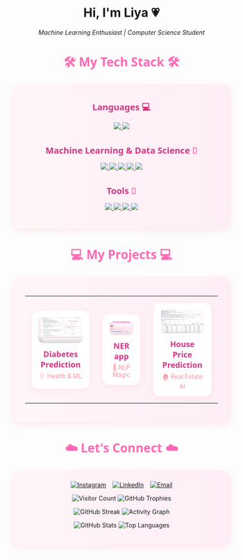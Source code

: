 
<h1 align="center">Hi, I'm Liya 💗</h1>
<p align="center">
  <em>Machine Learning Enthusiast | Computer Science Student</em>
</p>

<h2 align="center" style="color: #ff69b4; font-family: 'Segoe UI', sans-serif; font-size: 28px; margin-top: 40px;">🛠️ My Tech Stack 🛠️</h2>

<div align="center" style="background: linear-gradient(to right, #fff5f8, #ffeef6); border-radius: 20px; padding: 25px; margin: 20px 0; box-shadow: 0 5px 15px rgba(255, 182, 193, 0.3);">
  
<strong style="color: #d63384; font-size: 20px; font-family: 'Segoe UI', sans-serif;">Languages 💻</strong>  
<div style="margin: 15px 0;">
<a href="https://www.python.org/" target="_blank">
  <img src="https://img.shields.io/badge/Python-ffb6c1?style=for-the-badge&logo=python&logoColor=white" />
</a>
<a href="https://www.w3schools.com/html/" target="_blank">
  <img src="https://img.shields.io/badge/HTML5-f9c6d4?style=for-the-badge&logo=html5&logoColor=white" />
</a>


</div>
<br>
<strong style="color: #d63384; font-size: 20px; font-family: 'Segoe UI', sans-serif;">Machine Learning & Data Science 🤖</strong>  
<div style="margin: 15px 0;">
<a href="https://numpy.org/" target="_blank">
  <img src="https://img.shields.io/badge/Numpy-ffafd2?style=for-the-badge&logo=numpy&logoColor=white" />
</a>
<a href="https://pandas.pydata.org/" target="_blank">
  <img src="https://img.shields.io/badge/Pandas-fcc8e2?style=for-the-badge&logo=pandas&logoColor=white" />
</a>
<a href="https://scikit-learn.org/" target="_blank">
  <img src="https://img.shields.io/badge/Scikit--learn-fbb1d5?style=for-the-badge&logo=scikit-learn&logoColor=white" />
</a>
<a href="https://matplotlib.org/" target="_blank">
  <img src="https://img.shields.io/badge/Matplotlib-f8d3e0?style=for-the-badge&logo=plotly&logoColor=white" />
</a>
<a href="https://seaborn.pydata.org/" target="_blank">
  <img src="https://img.shields.io/badge/Seaborn-fccde2?style=for-the-badge&logo=seaborn&logoColor=white" />
</a>

</div>
<br>
<strong style="color: #d63384; font-size: 20px; font-family: 'Segoe UI', sans-serif;">Tools 🔧</strong>  
<div style="margin: 15px 0;">

<a href="https://github.com/" target="_blank">
  <img src="https://img.shields.io/badge/GitHub-fce3f1?style=for-the-badge&logo=github&logoColor=black" />
</a>
<a href="https://jupyter.org/" target="_blank">
  <img src="https://img.shields.io/badge/Jupyter-f3cfe9?style=for-the-badge&logo=jupyter&logoColor=white" />
</a>
<a href="https://colab.research.google.com/" target="_blank">
  <img src="https://img.shields.io/badge/Google_Colab-fde2e4?style=for-the-badge&logo=googlecolab&logoColor=white" />
</a>
<a href="https://www.jetbrains.com/pycharm/" target="_blank">
  <img src="https://img.shields.io/badge/PyCharm-fad9e4?style=for-the-badge&logo=pycharm&logoColor=white" />
</a>
</div>
</div>

<h2 align="center" style="color:#ff69b4; font-family: 'Segoe UI', sans-serif; font-size: 28px; margin-top: 40px;">💻 My Projects 💻</h2>

<div align="center" style="background: linear-gradient(to right, #fff5f8, #ffeef6); border-radius: 20px; padding: 30px; margin: 20px 0; box-shadow: 0 5px 15px rgba(255, 182, 193, 0.3);">
  <table>
    <tr>
      <td align="center" style="padding: 15px;">
        <div style="background: white; border-radius: 15px; padding: 15px; box-shadow: 0 5px 15px rgba(255, 182, 193, 0.2);">
          <img src="Screenshot_20250702-121417.png" alt="Project 1" width="200" style="border-radius: 12px;" />
          <br />
          <span style="color:#d63384; font-weight: bold; font-family:'Segoe UI'; font-size: 18px; display: block; margin-top: 10px;">Diabetes Prediction</span>
          <span style="color:#ff91a4; font-size: 14px; display: block; margin-top: 5px;">🩺 Health & ML</span>
        </div>
      </td>
      <td align="center" style="padding: 15px;">
        <div style="background: white; border-radius: 15px; padding: 15px; box-shadow: 0 5px 15px rgba(255, 182, 193, 0.2);">
          <img src="Screenshot_20250702-121437.png" alt="Project 2" width="200" style="border-radius: 12px;" />
          <br />
          <span style="color:#d63384; font-weight: bold; font-family:'Segoe UI'; font-size: 18px; display: block; margin-top: 10px;">NER app</span>
          <span style="color:#ff91a4; font-size: 14px; display: block; margin-top: 5px;">📝 NLP Magic</span>
        </div>
      </td>
      <td align="center" style="padding: 15px;">
        <div style="background: white; border-radius: 15px; padding: 15px; box-shadow: 0 5px 15px rgba(255, 182, 193, 0.2);">
          <img src="Screenshot_20250702-121459.png" alt="Project 3" width="200" style="border-radius: 12px;" />
          <br />
          <span style="color:#d63384; font-weight: bold; font-family:'Segoe UI'; font-size: 18px; display: block; margin-top: 10px;">House Price Prediction</span>
          <span style="color:#ff91a4; font-size: 14px; display: block; margin-top: 5px;">🏠 Real Estate AI</span>
        </div>
      </td>
    </tr>
  </table>
</div>



<h2 align="center" style="color:#ff69b4; font-family: 'Segoe UI', sans-serif; font-size: 28px;">☁️ Let's Connect ☁️</h2>

<div align="center" style="background: linear-gradient(to right, #fff5f8, #ffeef6); border-radius: 20px; padding: 25px; margin: 20px 0; box-shadow: 0 5px 15px rgba(255, 182, 193, 0.3);">

  <div style="display: flex; justify-content: center; flex-wrap: wrap; gap: 15px;">
    <a href="https://www.instagram.com/needyneedyneedy" target="_blank">
      <img src="https://img.shields.io/badge/Instagram-@needyneedyneedy-ffe4ec?style=for-the-badge&logo=instagram&logoColor=E1306C" alt="Instagram" />
    </a>
    <a href="https://www.linkedin.com/in/liya-s-chittilappilly" target="_blank">
      <img src="https://img.shields.io/badge/LinkedIn-Liya_S_Chittilappilly-fff0f5?style=for-the-badge&logo=linkedin&logoColor=0077B5" alt="LinkedIn" />
    </a>
    <a href="mailto:liyachittilappilly@gmail.com">
      <img src="https://img.shields.io/badge/Gmail-Email_Me-fdf4f9?style=for-the-badge&logo=gmail&logoColor=EA4335" alt="Email" />
    </a>
  </div>
  


![Visitor Count](https://komarev.com/ghpvc/?username=liyachittilappilly&style=flat-square)
![GitHub Trophies](https://github-profile-trophy.vercel.app/?username=liyachittilappilly&theme=radical&no-frame=true&margin-w=15)


![GitHub Streak](https://github-readme-streak-stats.herokuapp.com/?user=liyachittilappilly&theme=radical&hide_border=true)
![Activity Graph](https://github-readme-activity-graph.vercel.app/graph?username=liyachittilappilly&theme=radical)

![GitHub Stats](https://github-readme-stats.vercel.app/api?username=liyachittilappilly&show_icons=true&theme=radical&include_all_commits=true&count_private=true)
![Top Languages](https://github-readme-stats.vercel.app/api/top-langs/?username=liyachittilappilly&layout=compact&theme=radical)
